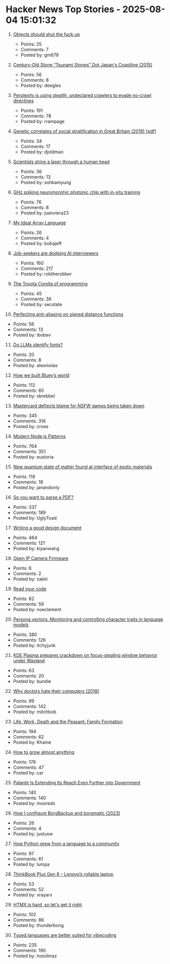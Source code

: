# Hacker News Top Stories - 2025-08-04 15:01:32

1. [Objects should shut the fuck up](https://dustri.org/b/objects-should-shut-the-fuck-up.html)
   - Points: 25
   - Comments: 7
   - Posted by: gm678

2. [Century-Old Stone “Tsunami Stones” Dot Japan's Coastline (2015)](https://www.smithsonianmag.com/smart-news/century-old-warnings-against-tsunamis-dot-japans-coastline-180956448/)
   - Points: 56
   - Comments: 8
   - Posted by: deegles

3. [Perplexity is using stealth, undeclared crawlers to evade no-crawl directives](https://blog.cloudflare.com/perplexity-is-using-stealth-undeclared-crawlers-to-evade-website-no-crawl-directives/)
   - Points: 191
   - Comments: 78
   - Posted by: rrampage

4. [Genetic correlates of social stratification in Great Britain (2019) [pdf]](https://research.vu.nl/ws/portalfiles/portal/127420931/Genetic_correlates_of_social_stratification_in_Great_Britain.pdf)
   - Points: 34
   - Comments: 17
   - Posted by: djoldman

5. [Scientists shine a laser through a human head](https://spectrum.ieee.org/optical-brain-imaging)
   - Points: 36
   - Comments: 13
   - Posted by: sohkamyung

6. [GHz spiking neuromorphic photonic chip with in-situ training](https://arxiv.org/abs/2506.14272)
   - Points: 76
   - Comments: 8
   - Posted by: juanviera23

7. [My Ideal Array Language](https://www.ashermancinelli.com/csblog/2025-7-20-Ideal-Array-Language.html)
   - Points: 26
   - Comments: 4
   - Posted by: bobajeff

8. [Job-seekers are dodging AI interviewers](https://fortune.com/2025/08/03/ai-interviewers-job-seekers-unemployment-hiring-hr-teams/)
   - Points: 160
   - Comments: 217
   - Posted by: robtherobber

9. [The Toyota Corolla of programming](https://deprogrammaticaipsum.com/the-toyota-corolla-of-programming/)
   - Points: 45
   - Comments: 36
   - Posted by: secstate

10. [Perfecting anti-aliasing on signed distance functions](https://blog.pkh.me/p/44-perfecting-anti-aliasing-on-signed-distance-functions.html)
   - Points: 56
   - Comments: 13
   - Posted by: ibobev

11. [Do LLMs identify fonts?](https://maxhalford.github.io/blog/llm-font-identification/)
   - Points: 20
   - Comments: 8
   - Posted by: alexmolas

12. [How we built Bluey’s world](https://www.itsnicethat.com/features/how-we-built-bluey-s-world-cartoon-background-scenery-art-director-catriona-drummond-animation-090725)
   - Points: 112
   - Comments: 65
   - Posted by: skrebbel

13. [Mastercard deflects blame for NSFW games being taken down](https://www.pcgamer.com/games/mastercard-deflects-blame-for-nsfw-games-being-taken-down-but-valve-says-payment-processors-specifically-cited-a-mastercard-rule-about-damaging-the-brand/)
   - Points: 345
   - Comments: 316
   - Posted by: croes

14. [Modern Node.js Patterns](https://kashw1n.com/blog/nodejs-2025/)
   - Points: 764
   - Comments: 351
   - Posted by: eustoria

15. [New quantum state of matter found at interface of exotic materials](https://phys.org/news/2025-07-quantum-state-interface-exotic-materials.html)
   - Points: 119
   - Comments: 18
   - Posted by: janandonly

16. [So you want to parse a PDF?](https://eliot-jones.com/2025/8/pdf-parsing-xref)
   - Points: 337
   - Comments: 189
   - Posted by: UglyToad

17. [Writing a good design document](https://grantslatton.com/how-to-design-document)
   - Points: 464
   - Comments: 121
   - Posted by: kiyanwang

18. [Open IP Camera Firmware](https://openipc.org/à)
   - Points: 6
   - Comments: 2
   - Posted by: zakki

19. [Read your code](https://etsd.tech/posts/rtfc/)
   - Points: 82
   - Comments: 59
   - Posted by: noeclement

20. [Persona vectors: Monitoring and controlling character traits in language models](https://www.anthropic.com/research/persona-vectors)
   - Points: 380
   - Comments: 126
   - Posted by: itchyjunk

21. [KDE Plasma prepares crackdown on focus-stealing window behavior under Wayland](https://www.neowin.net/news/kde-plasma-prepares-crackdown-on-focus-stealing-window-behavior-under-wayland/)
   - Points: 63
   - Comments: 20
   - Posted by: bundie

22. [Why doctors hate their computers (2018)](https://www.newyorker.com/magazine/2018/11/12/why-doctors-hate-their-computers)
   - Points: 99
   - Comments: 142
   - Posted by: mitchbob

23. [Life, Work, Death and the Peasant: Family Formation](https://acoup.blog/2025/08/01/collections-life-work-death-and-the-peasant-part-iiia-family-formation/)
   - Points: 194
   - Comments: 62
   - Posted by: Khaine

24. [How to grow almost anything](https://howtogrowalmostanything.notion.site/htgaa25)
   - Points: 178
   - Comments: 47
   - Posted by: car

25. [Palantir Is Extending Its Reach Even Further into Government](https://www.wired.com/story/palantir-government-contracting-push/)
   - Points: 140
   - Comments: 140
   - Posted by: mooreds

26. [How I configure BorgBackup and borgmatic (2023)](https://www.justus.pw/garden/borgbackup.html)
   - Points: 26
   - Comments: 4
   - Posted by: justusw

27. [How Python grew from a language to a community](https://thenewstack.io/how-python-grew-from-a-language-to-a-community/)
   - Points: 97
   - Comments: 61
   - Posted by: lumpa

28. [ThinkBook Plus Gen 6 – Lenovo’s rollable laptop](https://www.theverge.com/reviews/717491/lenovo-thinkbook-plus-gen-6-rollable-laptop-review)
   - Points: 53
   - Comments: 52
   - Posted by: xrayarx

29. [HTMX is hard, so let's get it right](https://github.com/BookOfCooks/blog/blob/master/htmx-is-hard-so-lets-get-it-right.md)
   - Points: 102
   - Comments: 86
   - Posted by: thunderbong

30. [Typed languages are better suited for vibecoding](https://solmaz.io/typed-languages-are-better-suited-for-vibecoding)
   - Points: 235
   - Comments: 190
   - Posted by: hosolmaz

